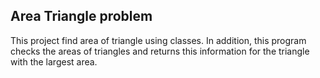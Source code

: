## Area Triangle problem

This project find area of triangle using classes.
In addition, this program checks the areas of triangles 
and returns this information for the triangle with the largest area.